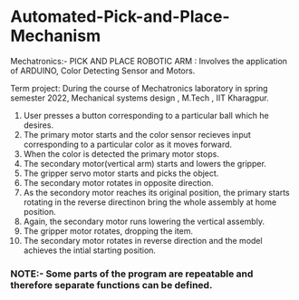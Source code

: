 # Automated-Pick-and-Place-Mechanism

Mechatronics:- PICK AND PLACE ROBOTIC ARM : Involves the application of ARDUINO, Color Detecting Sensor and Motors.


Term project: During the course of Mechatronics laboratory in spring semester 2022, Mechanical systems design , M.Tech , IIT Kharagpur.

1. User presses a button corresponding to a particular ball which he desires.
2. The primary motor starts and the color sensor recieves input corresponding to a particular color as it moves forward.
3. When the color is detected the primary motor stops.
4. The secondary motor(vertical arm) starts and lowers the gripper.
5. The gripper servo motor starts and picks the object.
6. The secondary motor rotates in opposite direction.
7. As the secondory motor reaches its original position, the primary starts rotating in the reverse directinon bring the whole assembly at home position.
8. Again, the secondary motor runs lowering the vertical assembly.
9. The gripper motor rotates, dropping the item.
10. The secondary motor rotates in reverse direction and the model achieves the intial starting position.



### NOTE:- Some parts of the program are repeatable and therefore separate functions can be defined.
